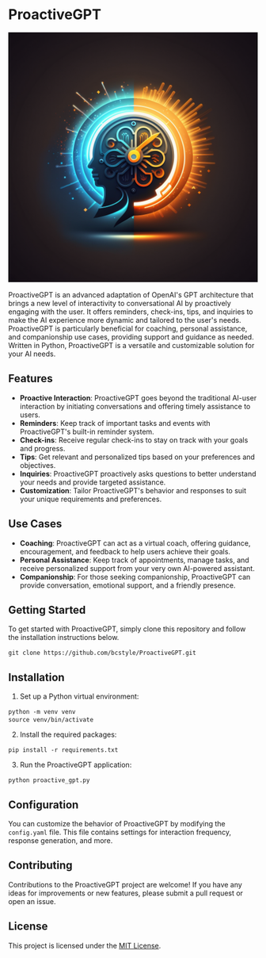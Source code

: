 # ProactiveGPT

![logo](logo.png)

ProactiveGPT is an advanced adaptation of OpenAI's GPT architecture that brings a new level of interactivity to conversational AI by proactively engaging with the user. It offers reminders, check-ins, tips, and inquiries to make the AI experience more dynamic and tailored to the user's needs. ProactiveGPT is particularly beneficial for coaching, personal assistance, and companionship use cases, providing support and guidance as needed. Written in Python, ProactiveGPT is a versatile and customizable solution for your AI needs.

## Features

- **Proactive Interaction**: ProactiveGPT goes beyond the traditional AI-user interaction by initiating conversations and offering timely assistance to users.
- **Reminders**: Keep track of important tasks and events with ProactiveGPT's built-in reminder system.
- **Check-ins**: Receive regular check-ins to stay on track with your goals and progress.
- **Tips**: Get relevant and personalized tips based on your preferences and objectives.
- **Inquiries**: ProactiveGPT proactively asks questions to better understand your needs and provide targeted assistance.
- **Customization**: Tailor ProactiveGPT's behavior and responses to suit your unique requirements and preferences.

## Use Cases

- **Coaching**: ProactiveGPT can act as a virtual coach, offering guidance, encouragement, and feedback to help users achieve their goals.
- **Personal Assistance**: Keep track of appointments, manage tasks, and receive personalized support from your very own AI-powered assistant.
- **Companionship**: For those seeking companionship, ProactiveGPT can provide conversation, emotional support, and a friendly presence.

## Getting Started

To get started with ProactiveGPT, simply clone this repository and follow the installation instructions below.

```
git clone https://github.com/bcstyle/ProactiveGPT.git
```

## Installation

1. Set up a Python virtual environment:

```
python -m venv venv
source venv/bin/activate
```

2. Install the required packages:
```
pip install -r requirements.txt
```

3. Run the ProactiveGPT application:
```
python proactive_gpt.py
```

## Configuration

You can customize the behavior of ProactiveGPT by modifying the `config.yaml` file. This file contains settings for interaction frequency, response generation, and more.

## Contributing

Contributions to the ProactiveGPT project are welcome! If you have any ideas for improvements or new features, please submit a pull request or open an issue.

## License

This project is licensed under the [MIT License](LICENSE).


